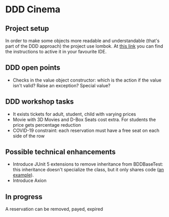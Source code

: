 # DDD Cinema

## Project setup

In order to make some objects more readable and understandable (that's part of the DDD approach) the project use lombok.
At [this link](https://www.baeldung.com/lombok-ide) you can find the instructions to active it in your favourite IDE.


## DDD open points

* Checks in the value object constructor: which is the action if the value isn't valid? Raise an exception? Special value?

## DDD workshop tasks

* It exists tickets for adult, student, child with varying prices
* Movie with 3D Movies and D-Box Seats cost extra. For students the price gets percentage reduction
* COVID-19 constraint: each reservation must have a free seat on each side of the row

## Possible technical enhancements

* Introduce JUnit 5 extensions to remove inheritance from BDDBaseTest: this inheritance doesn't specialize the class, but it only shares code ([an example](https://www.infoq.com/articles/deep-dive-junit5-extensions/)).
* Introduce Axion

## In progress

A reservation can be removed, payed, expired
